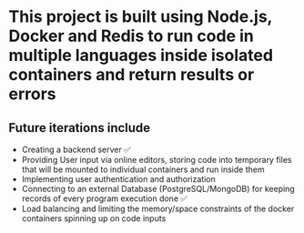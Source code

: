 # This project is built using Node.js, Docker and Redis to run code in multiple languages inside isolated containers and return results or errors

## Future iterations include

- Creating a backend server ✅
- Providing User input via online editors, storing code into temporary files that will be mounted to individual containers and run inside them
- Implementing user authentication and authorization
- Connecting to an external Database (PostgreSQL/MongoDB) for keeping records of every program execution done ✅
- Load balancing and limiting the memory/space constraints of the docker containers spinning up on code inputs
